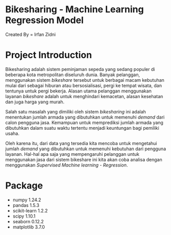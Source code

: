 # **Bikesharing - Machine Learning Regression Model**

 Created By = Irfan Zidni 

# **Project Introduction**

Bikesharing adalah sistem peminjaman sepeda yang sedang populer di beberapa kota metropolitan diseluruh dunia. Banyak pelanggan, menggunakan sistem *bikeshare* tersebut untuk berbagai macam kebutuhan mulai dari sebagai hiburan atau bersosialisasi, pergi ke tempat wisata, dan tentunya untuk pergi bekerja. Alasan utama pelanggan menggunakan layanan *bikeshare* adalah untuk menghindari kemacetan, alasan kesehatan dan juga harga yang murah.

Salah satu masalah yang dimiliki oleh sistem *bikesharing* ini adalah menentukan jumlah armada yang dibutuhkan untuk memenuhi *demand* dari calon pengguna jasa. Kemampuan untuk memprediksi jumlah armada yang dibutuhkan dalam suatu waktu tertentu menjadi keuntungan bagi pemiliki usaha.

Oleh karena itu, dari data yang tersedia kita mencoba untuk mengetahui jumlah *demand* yang dibutuhkan untuk memenuhi kebutuhan dari pengguna layanan. Hal-hal apa saja yang mempengaruhi pelanggan untuk menggunakan jasa dari sistem bikeshare ini kita akan coba analisa dengan menggunakan *Supervised Machine learning - Regression*. 

# Package
* numpy 1.24.2
* pandas 1.5.3
* scikit-learn 1.2.2
* scipy 1.10.1
* seaborn 0.12.2
* matplotlib 3.7.0
